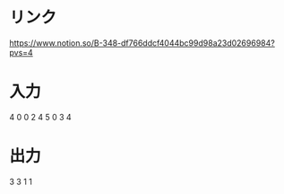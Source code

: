 # リンク
https://www.notion.so/B-348-df766ddcf4044bc99d98a23d02696984?pvs=4

# 入力
4
0 0
2 4
5 0
3 4

# 出力
3
3
1
1
